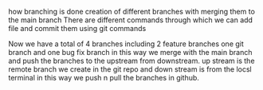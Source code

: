 how branching is done creation of different branches with merging them to the main branch
There are different commands through which we can add file and commit them using git commands

Now we have a total of 4 branches including 2 feature branches one git branch and one bug fix branch in this way we merge with the main branch and push the branches to the upstream from downstream.
up stream is the remote branch we create in the git repo and down stream is from the locsl terminal
in this way we push n pull the branches in github.
